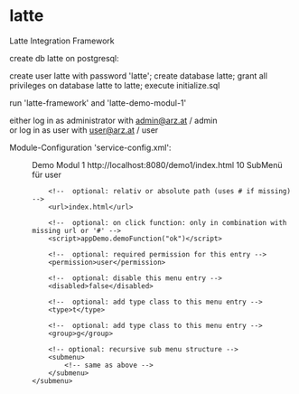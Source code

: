 # latte
Latte Integration Framework

create db latte on postgresql:

create user latte with password 'latte';
create database latte;
grant all privileges on database latte to latte;
execute initialize.sql

run 'latte-framework' and 'latte-demo-modul-1'

either log in as administrator with admin@arz.at / admin<br/>
or log in as user with user@arz.at / user

Module-Configuration 'service-config.xml':
<?xml version="1.0" encoding="UTF-8" standalone="yes"?>
<menu>
    <name>Demo Modul 1</name>
    <url>http://localhost:8080/demo1/index.html</url>
    <order>10</order>
    <submenu>
		<name>SubMenü für user</name>			
		
		<!--  optional: relativ or absolute path (uses # if missing) -->
		<url>index.html</url>
		
		<!--  optional: on click function: only in combination with missing url or '#' -->
		<script>appDemo.demoFunction("ok")</script>
		
		<!--  optional: required permission for this entry -->
		<permission>user</permission>
		
		<!--  optional: disable this menu entry -->
		<disabled>false</disabled>
		
		<!--  optional: add type class to this menu entry -->
		<type>t</type>
		
		<!--  optional: add type class to this menu entry -->
		<group>g</group>

		<!-- optional: recursive sub menu structure -->
		<submenu>
			<!-- same as above -->
	    </submenu>
    </submenu>
</menu>

